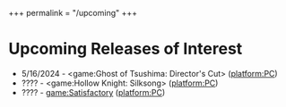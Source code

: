 +++
permalink = "/upcoming"
+++

# Upcoming Releases of Interest

* 5/16/2024 - <game:Ghost of Tsushima: Director's Cut> (<platform:PC>)
* ???? - <game:Hollow Knight: Silksong> (<platform:PC>)
* ???? - <game:Satisfactory> (<platform:PC>)
